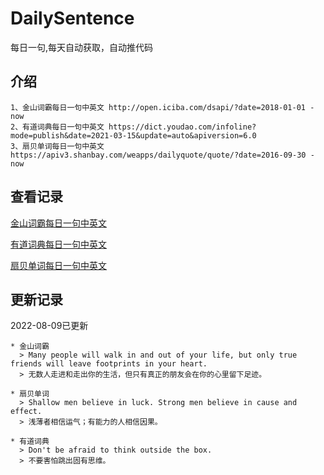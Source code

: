 # DailySentence

每日一句,每天自动获取，自动推代码

## 介绍

```
1、金山词霸每日一句中英文 http://open.iciba.com/dsapi/?date=2018-01-01 - now
2、有道词典每日一句中英文 https://dict.youdao.com/infoline?mode=publish&date=2021-03-15&update=auto&apiversion=6.0
3、扇贝单词每日一句中英文 https://apiv3.shanbay.com/weapps/dailyquote/quote/?date=2016-09-30 - now
```

## 查看记录

[金山词霸每日一句中英文](./data/iciba/)

[有道词典每日一句中英文](./data/youdao/)

[扇贝单词每日一句中英文](./data/shanbay/)

## 更新记录
2022-08-09已更新 
```
* 金山词霸
  > Many people will walk in and out of your life, but only true friends will leave footprints in your heart.
  > 无数人走进和走出你的生活，但只有真正的朋友会在你的心里留下足迹。

* 扇贝单词
  > Shallow men believe in luck. Strong men believe in cause and effect.
  > 浅薄者相信运气；有能力的人相信因果。

* 有道词典
  > Don't be afraid to think outside the box.
  > 不要害怕跳出固有思维。

```
